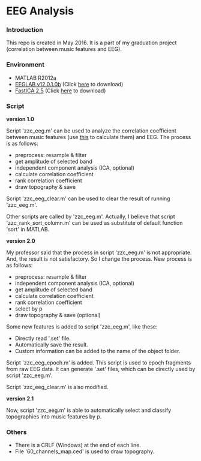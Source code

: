 # EEG Analysis #

### Introduction ###

This repo is created in May 2016. It is a part of my graduation project (correlation between music features and EEG).  

### Environment ###

* MATLAB R2012a  
* [EEGLAB v12.0.1.0b](http://sccn.ucsd.edu/eeglab/) (Click [here](https://file.zzc.icu/github.com/zzc-tongji/eeg-analysis/eeglab12_0_1_0b.zip) to download)  
* [FastICA 2.5](http://research.ics.aalto.fi/ica/fastica/) (Click [here](https://file.zzc.icu/github.com/zzc-tongji/eeg-analysis/FastICA_2.5.zip) to download)  

### Script ###

**version 1.0**  

Script 'zzc_eeg.m' can be used to analyze the correlation coefficient between music features (use [this](https://bitbucket.org/zzc_actual/music-feature-analysis) to calculate them) and EEG. The process is as follows:  

* preprocess: resample & filter  
* get amplitude of selected band  
* independent component analysis (ICA, optional)  
* calculate correlation coefficient  
* rank correlation coefficient  
* draw topography & save  

Script 'zzc_eeg_clear.m' can be used to clear the result of running 'zzc_eeg.m'.  

Other scripts are called by 'zzc_eeg.m'. Actually, I believe that script 'zzc_rank_sort_column.m' can be used as substitute of default function 'sort' in MATLAB.  

**version 2.0**  

My professor said that the process in script 'zzc_eeg.m' is not appropriate. And, the result is not satisfactory. So I change the process. New process is as follows:  

* preprocess: resample & filter  
* independent component analysis (ICA, optional)  
* get amplitude of selected band  
* calculate correlation coefficient  
* rank correlation coefficient  
* select by p  
* draw topography & save (optional)  

Some new features is added to script 'zzc_eeg.m', like these:  

* Directly read '.set' file.  
* Automatically save the result.  
* Custom information can be added to the name of the object folder.  

Script 'zzc_eeg_epoch.m' is added. This script is used to epoch fragments from raw EEG data. It can generate '.set' files, which can be directly used by script 'zzc_eeg.m'.  

Script 'zzc_eeg_clear.m' is also modified.  

**version 2.1**  

Now, script 'zzc_eeg.m' is able to automatically select and classify topographies into music features by p.  

### Others ###

* There is a CRLF (Windows) at the end of each line.  
* File '60_channels_map.ced' is used to draw topography.  
